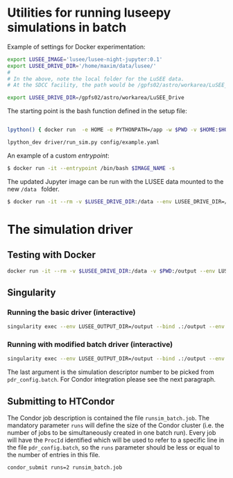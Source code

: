 # Utilities for running luseepy simulations in batch

Example of settings for Docker experimentation:
```bash
export LUSEE_IMAGE='lusee/lusee-night-jupyter:0.1'
export LUSEE_DRIVE_DIR='/home/maxim/data/lusee/'
#
# In the above, note the local folder for the LuSEE data.
# At the SDCC facility, the path would be /gpfs02/astro/workarea/LuSEE_Drive e.g.

export LUSEE_DRIVE_DIR=/gpfs02/astro/workarea/LuSEE_Drive
```

The starting point is the bash function defined in the setup file:
```bash

lpython() { docker run  -e HOME -e PYTHONPATH=/app -w $PWD -v $HOME:$HOME -e LUSEE_DRIVE_DIR --user $(id -u):$(id -g) -it  $LUSEE_IMAGE  python $@; }

lpython_dev driver/run_sim.py config/example.yaml
```

An example of a custom _entrypoint_:

```bash
$ docker run -it --entrypoint /bin/bash $IMAGE_NAME -s
```

The updated Jupyter image can be run with the LUSEE data mounted to the new `/data ` folder.

```bash
$ docker run -it --rm -v $LUSEE_DRIVE_DIR:/data --env LUSEE_DRIVE_DIR=/data lusee/lusee-night-jupyter:0.1 bash
```

# The simulation driver

## Testing with Docker

```bash
docker run -it --rm -v $LUSEE_DRIVE_DIR:/data -v $PWD:/output --env LUSEE_DRIVE_DIR=/data --env PYTHONPATH=/app --env LUSEE_OUTPUT_DIR=/output --entrypoint /app/simulation/driver/run_sim.py lusee/lusee-night-jupyter:0.1 /app/simulation/config/example.yaml
```

## Singularity

### Running the basic driver (interactive)

```bash
singularity exec --env LUSEE_OUTPUT_DIR=/output --bind .:/output --env LUSEE_DRIVE_DIR=/gpfs02/astro/workarea/LuSEE_Drive --env PYTHONPATH=/app -B /gpfs02/astro/workarea/LuSEE_Drive -B ${LOCAL} docker://lusee/lusee-night-jupyter:0.1 /app/simulation/driver/run_sim.py  /app/simulation/config/example.yaml
```

### Running with modified batch driver (interactive)

```bash
singularity exec --env LUSEE_OUTPUT_DIR=/output --bind .:/output --env LUSEE_DRIVE_DIR=/gpfs02/astro/workarea/LuSEE_Drive --env PYTHONPATH=/app -B /gpfs02/astro/workarea/LuSEE_Drive -B `pwd`:/app docker://lusee/lusee-night-jupyter:0.1 python /app/simulation/driver/run_batch.py /app/simulation/config/pdr_run.yaml /app/simulation/config/pdr_config.batch 2
```
The last argument is the simulation descriptor number to be picked from `pdr_config.batch`.
For Condor integration please see the next paragraph.

## Submitting to HTCondor

The Condor job description is contained the file `runsim_batch.job`. The mandatory parameter `runs` will define
the size of the Condor cluster (i.e. the number of jobs to be simultaneously created in one batch run). Every
job will have the `ProcId` identified which will be used to refer to a specific line in the file `pdr_config.batch`,
so the `runs` parameter should be less or equal to the number of entries in this file.

```bash
condor_submit runs=2 runsim_batch.job
```
